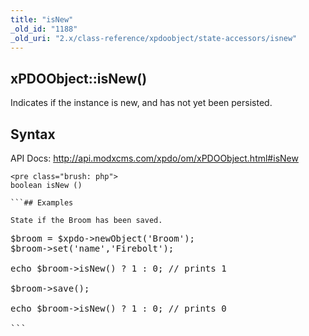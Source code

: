 ```yaml
---
title: "isNew"
_old_id: "1188"
_old_uri: "2.x/class-reference/xpdoobject/state-accessors/isnew"
---
```


## xPDOObject::isNew()

Indicates if the instance is new, and has not yet been persisted.

## Syntax

API Docs: <http://api.modxcms.com/xpdo/om/xPDOObject.html#isNew>

```
<pre class="brush: php">
boolean isNew ()

```## Examples

State if the Broom has been saved.

```
<pre class="brush: php">
$broom = $xpdo->newObject('Broom');
$broom->set('name','Firebolt');

echo $broom->isNew() ? 1 : 0; // prints 1

$broom->save();

echo $broom->isNew() ? 1 : 0; // prints 0

```